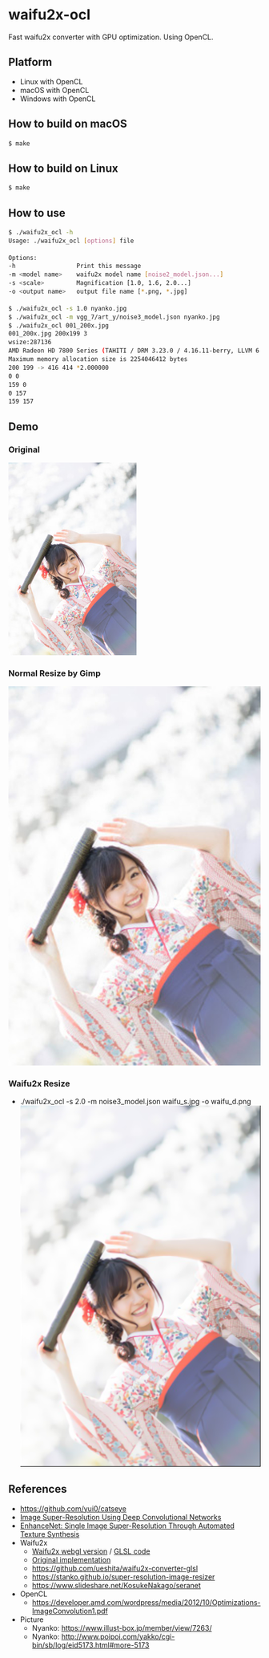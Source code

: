 # waifu2x-ocl

Fast waifu2x converter with GPU optimization.
Using OpenCL.

## Platform

- Linux with OpenCL
- macOS with OpenCL
- Windows with OpenCL

## How to build on macOS

```bash
$ make
```

## How to build on Linux

```bash
$ make
```

## How to use

```bash
$ ./waifu2x_ocl -h
Usage: ./waifu2x_ocl [options] file

Options:
-h                 Print this message
-m <model name>    waifu2x model name [noise2_model.json...]
-s <scale>         Magnification [1.0, 1.6, 2.0...]
-o <output name>   output file name [*.png, *.jpg]

$ ./waifu2x_ocl -s 1.0 nyanko.jpg
$ ./waifu2x_ocl -m vgg_7/art_y/noise3_model.json nyanko.jpg
$ ./waifu2x_ocl 001_200x.jpg 
001_200x.jpg 200x199 3
wsize:287136
AMD Radeon HD 7800 Series (TAHITI / DRM 3.23.0 / 4.16.11-berry, LLVM 6.0.0) (platform 0, device 0)
Maximum memory allocation size is 2254046412 bytes
200 199 -> 416 414 *2.000000
0 0
159 0
0 157
159 157
```

## Demo

### Original
![Original](waifu_s.jpg)

### Normal Resize by Gimp
![Normal](waifu_d.jpg)

### Waifu2x Resize
- ./waifu2x_ocl -s 2.0 -m noise3_model.json waifu_s.jpg -o waifu_d.png
![Waifu2x](waifu_d.png)

## References

- https://github.com/yui0/catseye
- [Image Super-Resolution Using Deep Convolutional Networks](http://arxiv.org/abs/1501.00092)
- [EnhanceNet: Single Image Super-Resolution Through Automated Texture Synthesis](https://arxiv.org/abs/1612.07919)
- Waifu2x
  - [Waifu2x webgl version](https://github.com/kioku-systemk/waifu2x_webgl) / [GLSL code](https://gist.github.com/yui0/a9a75c93b9e7c6a08f905ed548b4b17c)
  - [Original implementation](https://github.com/nagadomi/waifu2x)
  - https://github.com/ueshita/waifu2x-converter-glsl
  - https://stanko.github.io/super-resolution-image-resizer
  - https://www.slideshare.net/KosukeNakago/seranet
- OpenCL
  - https://developer.amd.com/wordpress/media/2012/10/Optimizations-ImageConvolution1.pdf
- Picture
  - Nyanko: https://www.illust-box.jp/member/view/7263/
  - Nyanko: http://www.poipoi.com/yakko/cgi-bin/sb/log/eid5173.html#more-5173
